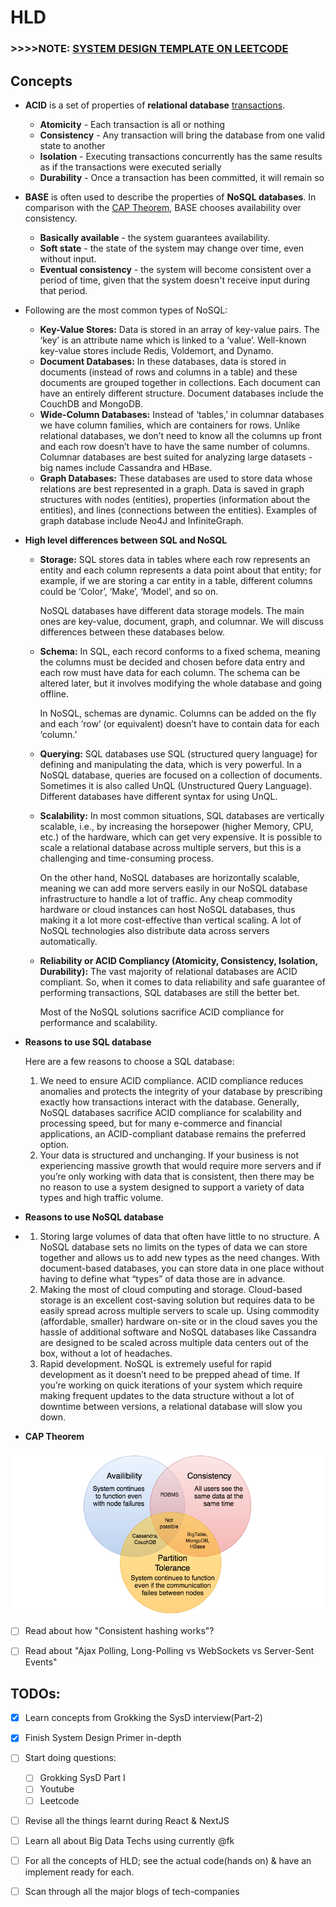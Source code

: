 # HLD

### &gt;&gt;&gt;&gt;NOTE: [SYSTEM DESIGN TEMPLATE ON LEETCODE](https://leetcode.com/discuss/career/229177/My-System-Design-Template)

## Concepts

* **ACID** is a set of properties of **relational database** [transactions](https://en.wikipedia.org/wiki/Database_transaction).
  * **Atomicity** - Each transaction is all or nothing
  * **Consistency** - Any transaction will bring the database from one valid state to another
  * **Isolation** - Executing transactions concurrently has the same results as if the transactions were executed serially
  * **Durability** - Once a transaction has been committed, it will remain so
* **BASE** is often used to describe the properties of **NoSQL databases**. In comparison with the [CAP Theorem](https://github.com/donnemartin/system-design-primer#cap-theorem), BASE chooses availability over consistency.
  * **Basically available** - the system guarantees availability.
  * **Soft state** - the state of the system may change over time, even without input.
  * **Eventual consistency** - the system will become consistent over a period of time, given that the system doesn't receive input during that period.
* Following are the most common types of NoSQL:
  * **Key-Value Stores:** Data is stored in an array of key-value pairs. The ‘key’ is an attribute name which is linked to a ‘value’. Well-known key-value stores include Redis, Voldemort, and Dynamo.
  * **Document Databases:** In these databases, data is stored in documents \(instead of rows and columns in a table\) and these documents are grouped together in collections. Each document can have an entirely different structure. Document databases include the CouchDB and MongoDB.
  * **Wide-Column Databases:** Instead of ‘tables,’ in columnar databases we have column families, which are containers for rows. Unlike relational databases, we don’t need to know all the columns up front and each row doesn’t have to have the same number of columns. Columnar databases are best suited for analyzing large datasets - big names include Cassandra and HBase.
  * **Graph Databases:** These databases are used to store data whose relations are best represented in a graph. Data is saved in graph structures with nodes \(entities\), properties \(information about the entities\), and lines \(connections between the entities\). Examples of graph database include Neo4J and InfiniteGraph.
* **High level differences between SQL and NoSQL**
  * **Storage:** SQL stores data in tables where each row represents an entity and each column represents a data point about that entity; for example, if we are storing a car entity in a table, different columns could be ‘Color’, ‘Make’, ‘Model’, and so on.

    NoSQL databases have different data storage models. The main ones are key-value, document, graph, and columnar. We will discuss differences between these databases below.

  * **Schema:** In SQL, each record conforms to a fixed schema, meaning the columns must be decided and chosen before data entry and each row must have data for each column. The schema can be altered later, but it involves modifying the whole database and going offline.

    In NoSQL, schemas are dynamic. Columns can be added on the fly and each ‘row’ \(or equivalent\) doesn’t have to contain data for each ‘column.’

  * **Querying:** SQL databases use SQL \(structured query language\) for defining and manipulating the data, which is very powerful. In a NoSQL database, queries are focused on a collection of documents. Sometimes it is also called UnQL \(Unstructured Query Language\). Different databases have different syntax for using UnQL.
  * **Scalability:** In most common situations, SQL databases are vertically scalable, i.e., by increasing the horsepower \(higher Memory, CPU, etc.\) of the hardware, which can get very expensive. It is possible to scale a relational database across multiple servers, but this is a challenging and time-consuming process.

    On the other hand, NoSQL databases are horizontally scalable, meaning we can add more servers easily in our NoSQL database infrastructure to handle a lot of traffic. Any cheap commodity hardware or cloud instances can host NoSQL databases, thus making it a lot more cost-effective than vertical scaling. A lot of NoSQL technologies also distribute data across servers automatically.

  * **Reliability or ACID Compliancy \(Atomicity, Consistency, Isolation, Durability\):** The vast majority of relational databases are ACID compliant. So, when it comes to data reliability and safe guarantee of performing transactions, SQL databases are still the better bet.

    Most of the NoSQL solutions sacrifice ACID compliance for performance and scalability.
* **Reasons to use SQL database**

  Here are a few reasons to choose a SQL database:

  1. We need to ensure ACID compliance. ACID compliance reduces anomalies and protects the integrity of your database by prescribing exactly how transactions interact with the database. Generally, NoSQL databases sacrifice ACID compliance for scalability and processing speed, but for many e-commerce and financial applications, an ACID-compliant database remains the preferred option.
  2. Your data is structured and unchanging. If your business is not experiencing massive growth that would require more servers and if you’re only working with data that is consistent, then there may be no reason to use a system designed to support a variety of data types and high traffic volume.

* **Reasons to use NoSQL database**
* 1. Storing large volumes of data that often have little to no structure. A NoSQL database sets no limits on the types of data we can store together and allows us to add new types as the need changes. With document-based databases, you can store data in one place without having to define what “types” of data those are in advance.
  2. Making the most of cloud computing and storage. Cloud-based storage is an excellent cost-saving solution but requires data to be easily spread across multiple servers to scale up. Using commodity \(affordable, smaller\) hardware on-site or in the cloud saves you the hassle of additional software and NoSQL databases like Cassandra are designed to be scaled across multiple data centers out of the box, without a lot of headaches.
  3. Rapid development. NoSQL is extremely useful for rapid development as it doesn’t need to be prepped ahead of time. If you’re working on quick iterations of your system which require making frequent updates to the data structure without a lot of downtime between versions, a relational database will slow you down.
* **CAP Theorem**

![](../.gitbook/assets/cap_thm_pic.png)

* [ ] Read about how "Consistent hashing works"? 
* [ ] Read about "Ajax Polling, Long-Polling vs WebSockets vs Server-Sent Events"



## TODOs:

* [x] Learn concepts from Grokking the SysD interview\(Part-2\)
* [x] Finish System Design Primer in-depth
* [ ] Start doing questions: 
  * [ ] Grokking SysD Part I 
  * [ ] Youtube
  * [ ] Leetcode
* [ ] Revise all the things learnt during React & NextJS
* [ ] Learn all about Big Data Techs using currently @fk
* [ ] For all the concepts of HLD; see the actual code\(hands on\) & have an implement ready for each.
* [ ] Scan through all the major blogs of tech-companies

